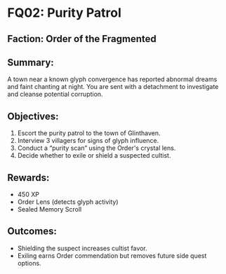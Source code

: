 # FQ02: Purity Patrol

## Faction: Order of the Fragmented
## Summary:
A town near a known glyph convergence has reported abnormal dreams and faint chanting at night. You are sent with a detachment to investigate and cleanse potential corruption.

## Objectives:
1. Escort the purity patrol to the town of Glinthaven.
2. Interview 3 villagers for signs of glyph influence.
3. Conduct a “purity scan” using the Order's crystal lens.
4. Decide whether to exile or shield a suspected cultist.

## Rewards:
- 450 XP
- Order Lens (detects glyph activity)
- Sealed Memory Scroll

## Outcomes:
- Shielding the suspect increases cultist favor.
- Exiling earns Order commendation but removes future side quest options.

